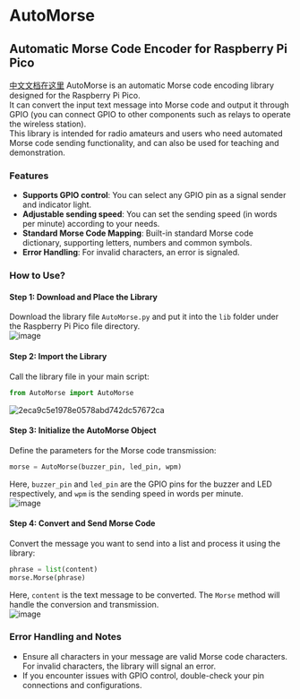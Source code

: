 # AutoMorse  
## Automatic Morse Code Encoder for Raspberry Pi Pico  

[中文文档在这里](https://github.com/HKEMS-STMO/AutoMorse/blob/main/README_Zh.md)
AutoMorse is an automatic Morse code encoding library designed for the Raspberry Pi Pico.  
It can convert the input text message into Morse code and output it through GPIO (you can connect GPIO to other components such as relays to operate the wireless station).  
This library is intended for radio amateurs and users who need automated Morse code sending functionality, and can also be used for teaching and demonstration.  

### Features  
- **Supports GPIO control**: You can select any GPIO pin as a signal sender and indicator light.  
- **Adjustable sending speed**: You can set the sending speed (in words per minute) according to your needs.  
- **Standard Morse Code Mapping**: Built-in standard Morse code dictionary, supporting letters, numbers and common symbols.  
- **Error Handling**: For invalid characters, an error is signaled.  

### How to Use?  

#### Step 1: Download and Place the Library  
Download the library file `AutoMorse.py` and put it into the `lib` folder under the Raspberry Pi Pico file directory.  
![image](https://github.com/HKEMS-STMO/Fully-automatic-Morse-coder/assets/118874898/7e8f5df4-7fd6-4f81-bc99-640456c506d8)  

#### Step 2: Import the Library  
Call the library file in your main script:  
```python
from AutoMorse import AutoMorse
```  
![2eca9c5e1978e0578abd742dc57672ca](https://github.com/HKEMS-STMO/Fully-automatic-Morse-coder/assets/118874898/16f9ce9e-f4e0-4f3c-928e-2440792cc70e)  

#### Step 3: Initialize the AutoMorse Object  
Define the parameters for the Morse code transmission:
```python
morse = AutoMorse(buzzer_pin, led_pin, wpm)
```  
Here, `buzzer_pin` and `led_pin` are the GPIO pins for the buzzer and LED respectively, and `wpm` is the sending speed in words per minute.  
![image](https://github.com/HKEMS-STMO/Fully-automatic-Morse-coder/assets/118874898/99fde3f8-71eb-467b-ba3f-42141b9199c5)  

#### Step 4: Convert and Send Morse Code  
Convert the message you want to send into a list and process it using the library:  
```python
phrase = list(content) 
morse.Morse(phrase)
```  
Here, `content` is the text message to be converted. The `Morse` method will handle the conversion and transmission.  
![image](https://github.com/HKEMS-STMO/Fully-automatic-Morse-coder/assets/118874898/5f82e961-a204-45eb-82ca-61073a220618)  

### Error Handling and Notes  
- Ensure all characters in your message are valid Morse code characters. For invalid characters, the library will signal an error.  
- If you encounter issues with GPIO control, double-check your pin connections and configurations.  
